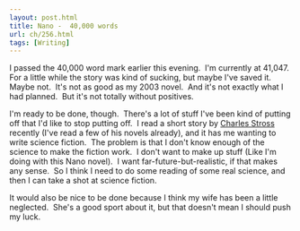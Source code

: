 ```yaml
---
layout: post.html
title: Nano -  40,000 words
url: ch/256.html
tags: [Writing]
---
```

I passed the 40,000 word mark earlier this evening.  I'm currently at 41,047.  For a little while the story was kind of sucking, but maybe I've saved it.  Maybe not.  It's not as good as my 2003 novel.  And it's not exactly what I had planned.  But it's not totally without positives.

I'm ready to be done, though.  There's a lot of stuff I've been kind of putting off that I'd like to stop putting off.  I read a short story by [Charles Stross](http://en.wikipedia.org/wiki/Charles_Stross) recently (I've read a few of his novels already), and it has me wanting to write science fiction.  The problem is that I don't know enough of the science to make the fiction work.  I don't want to make up stuff (Like I'm doing with this Nano novel).  I want far-future-but-realistic, if that makes any sense.  So I think I need to do some reading of some real science, and then I can take a shot at science fiction.

It would also be nice to be done because I think my wife has been a little neglected.  She's a good sport about it, but that doesn't mean I should push my luck.
